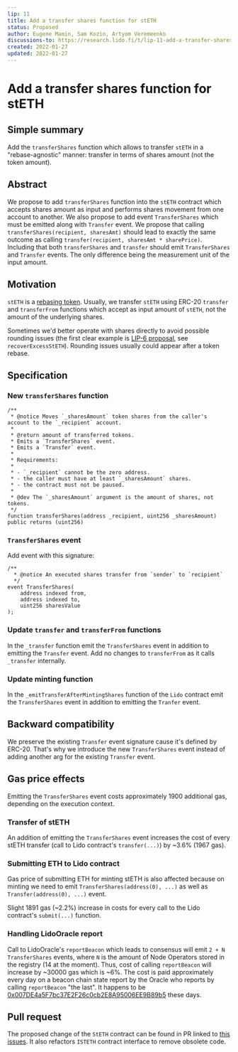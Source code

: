 ```yaml
---
lip: 11
title: Add a transfer shares function for stETH
status: Proposed
author: Eugene Mamin, Sam Kozin, Artyom Veremeenko
discussions-to: https://research.lido.fi/t/lip-11-add-a-transfer-shares-function-for-steth/1622
created: 2022-01-27
updated: 2022-01-27
---
```


# Add a transfer shares function for stETH

## Simple summary
Add the `transferShares` function which allows to transfer `stETH` in a "rebase-agnostic" manner: transfer in terms of shares amount (not the token amount).

## Abstract

We propose to add `transferShares` function into the `stETH` contract which accepts shares amount as input and performs shares movement from one account to another. We also propose to add event  `TransferShares` which must be emitted along with `Transfer` event. We propose that calling `transferShares(recipient, sharesAmt)` should lead to exactly the same outcome as calling `transfer(recipient, sharesAmt * sharePrice)`. Including that both `transferShares` and `transfer` should emit `TransferShares` and `Transfer` events. The only difference being the measurement unit of the input amount.

## Motivation

`stETH` is a [rebasing token](https://docs.lido.fi/contracts/lido#rebasing). Usually, we transfer `stETH` using ERC-20 `transfer` and `transferFrom` functions which accept as input amount of `stETH`, not the amount of the underlying shares.

Sometimes we'd better operate with shares directly to avoid possible rounding issues (the first clear example is [LIP-6 proposal](https://github.com/lidofinance/lido-improvement-proposals/blob/develop/LIPS/lip-6.md), see `recoverExcessStETH`). Rounding issues usually could appear after a token rebase.

## Specification

### New `transferShares` function

    /**
     * @notice Moves `_sharesAmount` token shares from the caller's account to the `_recipient` account.
     *
     * @return amount of transferred tokens.
     * Emits a `TransferShares` event.
     * Emits a `Transfer` event.
     *
     * Requirements:
     *
     * - `_recipient` cannot be the zero address.
     * - the caller must have at least `_sharesAmount` shares.
     * - the contract must not be paused.
     *
     * @dev The `_sharesAmount` argument is the amount of shares, not tokens.
     */
    function transferShares(address _recipient, uint256 _sharesAmount) public returns (uint256)

### `TransferShares` event
Add event with this signature:

    /**
      * @notice An executed shares transfer from `sender` to `recipient`
      */
    event TransferShares(
        address indexed from,
        address indexed to,
        uint256 sharesValue
    );

### Update `transfer` and `transferFrom` functions

In the `_transfer` function emit the `TransferShares` event in addition to emitting the `Transfer` event.
Add no changes to `transferFrom` as it calls `_transfer` internally.


### Update minting function

In the `_emitTransferAfterMintingShares` function of the `Lido` contract emit the `TransferShares` event in addition to emitting the `Tranfer` event.

## Backward compatibility

We preserve the existing `Transfer` event signature cause it's defined by ERC-20. That's why we introduce the new `TransferShares` event instead of adding another arg for the existing `Transfer` event.

## Gas price effects

Emitting the `TransferShares` event costs approximately 1900 additional gas, depending on the execution context.

### Transfer of stETH

An addition of emitting the `TransferShares` event increases the cost of every stETH transfer (call to Lido contract's `transfer(...)`) by ~3.6% (1967 gas).

### Submitting ETH to Lido contract

Gas price of submitting ETH for minting stETH is also affected because on minting we need to emit `TransferShares(address(0), ...)` as well as `Transfer(address(0), ...)` event.

Slight 1891 gas (~2.2%) increase in costs for every call to the Lido contract's `submit(...)` function.

### Handling LidoOracle report

Call to LidoOracle's `reportBeacon` which leads to consensus will emit `2 + N` `TransferShares` events, where `N` is the amount of Node Operators stored in the registry (14 at the moment). Thus, cost of calling `reportBeacon` will increase by ~30000 gas which is ~6%. The cost is paid approximately every day on a beacon chain state report by the Oracle who reports by calling `reportBeacon` "the last". It happens to be [0x007DE4a5F7bc37E2F26c0cb2E8A95006EE9B89b5](https://etherscan.io/address/0x007de4a5f7bc37e2f26c0cb2e8a95006ee9b89b5) these days.

## Pull request

The proposed change of the `StETH` contract can be found in PR linked to [this issues](https://github.com/lidofinance/lido-dao/issues/376). It also refactors `ISTETH` contract interface to remove obsolete code.
